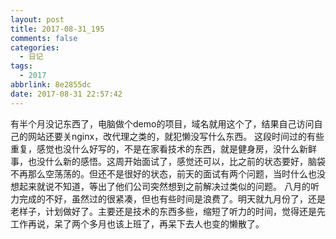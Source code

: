 ```yaml
---
layout: post
title: 2017-08-31_195
comments: false
categories:
  - 日记
tags:
  - 2017
abbrlink: 8e2855dc
date: 2017-08-31 22:57:42
---
```


 有半个月没记东西了，电脑做个demo的项目，域名就用这个了，结果自己访问自己的网站还要关nginx，改代理之类的，就犯懒没写什么东西。
 这段时间过的有些重复，感觉也没什么好写的，不是在家看技术的东西，就是健身房，没什么新鲜事，也没什么新的感悟。这周开始面试了，感觉还可以，比之前的状态要好，脑袋不再那么空荡荡的。但还不是很好的状态，前天的面试有两个问题，当时什么也没想起来就说不知道，等出了他们公司突然想到之前解决过类似的问题。
  八月的听力完成的不好，虽然过的很紧凑，但也有些时间是浪费了。明天就九月份了，还是老样子，计划做好了。主要还是技术的东西多些，缩短了听力的时间，觉得还是先工作再说，呆了两个多月也该上班了，再呆下去人也变的懒散了。
